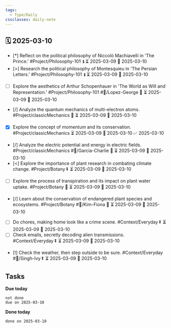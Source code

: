 ```yaml
---
tags:
  - Type/Daily
cssclasses: daily-note
---
```


## 🗓️ 2025-03-10

- [*] Reflect on the political philosophy of Niccolò Machiavelli in 'The Prince.' #Project/Philosophy-101 ⏫ ⏳ 2025-03-09 📅 2025-03-10
- [>] Research the political philosophy of Montesquieu in 'The Persian Letters.' #Project/Philosophy-101 ⏫ ⏳ 2025-03-09 📅 2025-03-10
- [ ] Explore the aesthetics of Arthur Schopenhauer in 'The World as Will and Representation.' #Project/Philosophy-101 #👤/Lopez-George 🔽 ⏳ 2025-03-09 📅 2025-03-10
- [/] Analyze the quantum mechanics of multi-electron atoms. #Project/classicMechanics 🔼 ⏳ 2025-03-09 📅 2025-03-10
- [x] Explore the concept of momentum and its conservation. #Project/classicMechanics ⏳ 2025-03-09 📅 2025-03-10 ✅ 2025-03-10
- [/] Analyze the electric potential and energy in electric fields. #Project/classicMechanics #👤/Garcia-Charlie 🔼 ⏳ 2025-03-09 📅 2025-03-10
- [<] Explore the importance of plant research in combating climate change. #Project/Botany ⏬ ⏳ 2025-03-09 📅 2025-03-10
- [ ] Explore the process of transpiration and its impact on plant water uptake. #Project/Botany 🔼 ⏳ 2025-03-09 📅 2025-03-10
- [/] Learn about the conservation of endangered plant species and ecosystems. #Project/Botany #👤/Kim-Fiona 🔽 ⏳ 2025-03-09 📅 2025-03-10
- [ ] Do chores, making home look like a crime scene. #Context/Everyday ⏬ ⏳ 2025-03-09 📅 2025-03-10
- [ ] Check emails, secretly decoding alien transmissions. #Context/Everyday ⏬ ⏳ 2025-03-09 📅 2025-03-10
- [!] Check the weather, then step outside to be sure. #Context/Everyday #👤/Singh-Ivy ⏬ ⏳ 2025-03-09 📅 2025-03-10

## Tasks

**Due today**

```tasks
not done
due on 2025-03-10
```

**Done today**

```tasks
done on 2025-03-10
```
            